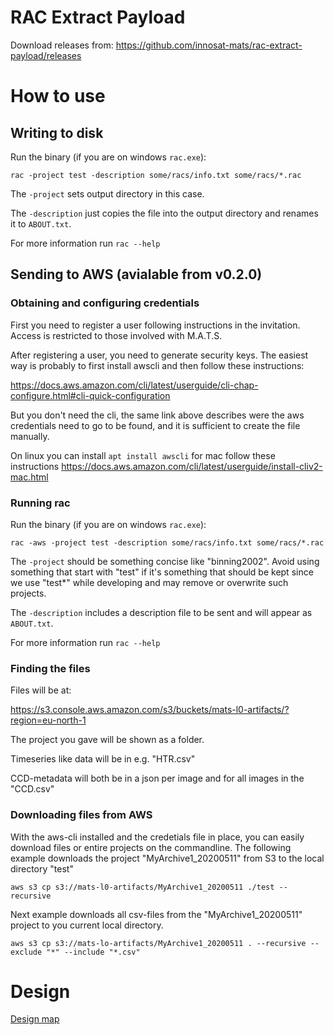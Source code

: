 # RAC Extract Payload

Download releases from:
https://github.com/innosat-mats/rac-extract-payload/releases

# How to use
## Writing to disk

Run the binary (if you are on windows `rac.exe`):

`rac -project test -description some/racs/info.txt some/racs/*.rac`

The `-project` sets output directory in this case.

The `-description` just copies the file into the output directory and renames it to `ABOUT.txt`.

For more information run `rac --help`

## Sending to AWS (avialable from v0.2.0)

### Obtaining and configuring credentials

First you need to register a user following instructions in the invitation. Access is restricted to those involved with M.A.T.S.

After registering a user, you need to generate security keys. The easiest way is probably to first install awscli and then follow these instructions:

https://docs.aws.amazon.com/cli/latest/userguide/cli-chap-configure.html#cli-quick-configuration

But you don't need the cli, the same link above describes were the aws credentials need to go to be found, and it is sufficient to create the file manually.

On linux you can install `apt install awscli` for mac follow these instructions https://docs.aws.amazon.com/cli/latest/userguide/install-cliv2-mac.html

### Running rac
Run the binary (if you are on windows `rac.exe`):

`rac -aws -project test -description some/racs/info.txt some/racs/*.rac`

The `-project` should be something concise like "binning2002". Avoid using something that start with "test" if it's something that should be kept since we use "test*" while developing and may remove or overwrite such projects.

The `-description` includes a description file to be sent and will appear as `ABOUT.txt`.

For more information run `rac --help`

### Finding the files

Files will be at:

https://s3.console.aws.amazon.com/s3/buckets/mats-l0-artifacts/?region=eu-north-1

The project you gave will be shown as a folder.

Timeseries like data will be in e.g. "HTR.csv"

CCD-metadata will both be in a json per image and for all images in the "CCD.csv"

### Downloading files from AWS

With the aws-cli installed and the credetials file in place, you can easily download files or entire projects on the commandline. The following example downloads the project "MyArchive1_20200511" from S3 to the local directory "test"

```aws s3 cp s3://mats-l0-artifacts/MyArchive1_20200511 ./test --recursive```

Next example downloads all csv-files from the "MyArchive1_20200511" project to you current local directory.

```aws s3 cp s3://mats-lo-artifacts/MyArchive1_20200511 . --recursive --exclude "*" --include "*.csv"```

# Design
[Design map](docs/README.md)
